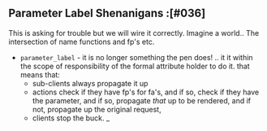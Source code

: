## Parameter Label Shenanigans :[#036]

This is asking for trouble but we will wire it correctly. Imagine a
world.. The intersection of name functions and fp's etc.

+ `parameter_label` - it is no longer something the pen does! ..
  it it within the scope of responsibility of the formal attribute
  holder to do it.  that means that:
    + sub-clients always propagate it up
    + actions check if they have fp's for fa's, and if so, check if
      they have the parameter, and if so, propagate *that* up to be
      rendered, and if not, propagate up the original request,
    + clients stop the buck.
_
